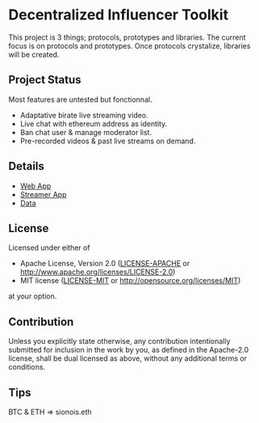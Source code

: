 # Decentralized Influencer Toolkit
This project is 3 things; protocols, prototypes and libraries.
The current focus is on protocols and prototypes. Once protocols crystalize, libraries will be created.

## Project Status
Most features are untested but fonctionnal.
- Adaptative birate live streaming video.
- Live chat with ethereum address as identity.
- Ban chat user & manage moderator list.
- Pre-recorded videos & past live streams on demand.

## Details
- [Web App](https://github.com/SionoiS/dit/blob/develop/web-app/README.md)
- [Streamer App](https://github.com/SionoiS/dit/blob/develop/streamer-app/README.md)
- [Data](https://github.com/SionoiS/dit/blob/develop/linked-data/README.md)

## License
Licensed under either of

 * Apache License, Version 2.0
   ([LICENSE-APACHE](LICENSE-APACHE) or http://www.apache.org/licenses/LICENSE-2.0)
 * MIT license
   ([LICENSE-MIT](LICENSE-MIT) or http://opensource.org/licenses/MIT)

at your option.

## Contribution
Unless you explicitly state otherwise, any contribution intentionally submitted
for inclusion in the work by you, as defined in the Apache-2.0 license, shall be
dual licensed as above, without any additional terms or conditions.

## Tips
BTC & ETH => sionois.eth